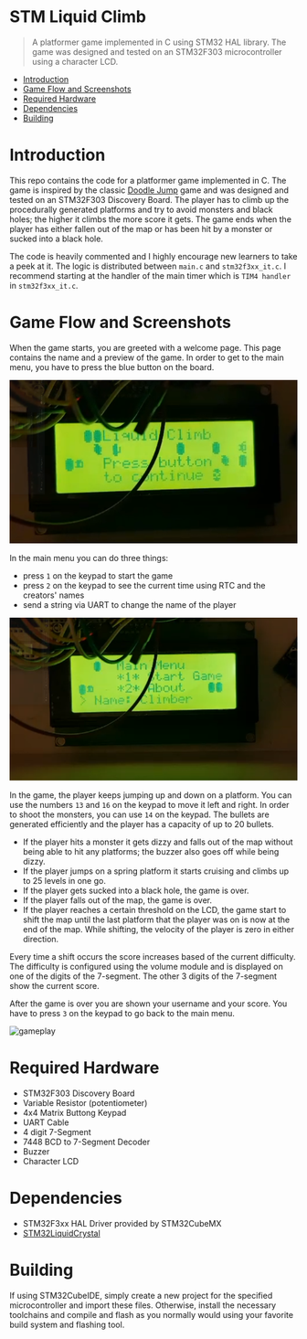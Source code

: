 # STM Liquid Climb
> A platformer game implemented in C using STM32 HAL library. The game was designed and tested on an STM32F303 microcontroller using a character LCD.

* [Introduction](#Introduction)
* [Game Flow and Screenshots](#Game-Flow-and-Screenshots)
* [Required Hardware](#Required-Hardware)
* [Dependencies](#Dependencies)
* [Building](#Building)



# Introduction
This repo contains the code for a platformer game implemented in C. The game is inspired by the classic [Doodle Jump](https://en.wikipedia.org/wiki/Doodle_Jump) game and was designed and tested on an STM32F303 Discovery Board. The player has to climb up the procedurally generated platforms and try to avoid monsters and black holes; the higher it climbs the more score it gets. The game ends when the player has either fallen out of the map or has been hit by a monster or sucked into a black hole.

The code is heavily commented and I highly encourage new learners to take a peek at it. The logic is distributed between `main.c` and `stm32f3xx_it.c`. I recommend starting at the handler of the main timer which is `TIM4 handler` in `stm32f3xx_it.c`.

# Game Flow and Screenshots
When the game starts, you are greeted with a welcome page. This page contains the name and a preview of the game. In order to get to the main menu, you have to press the blue button on the board.

![intro](/screenshots/intro.png)

In the main menu you can do three things:
* press `1` on the keypad to start the game
* press `2` on the keypad to see the current time using RTC and the creators' names
* send a string via UART to change the name of the player

![menu](/screenshots/menu.png)

In the game, the player keeps jumping up and down on a platform. You can use the numbers `13` and `16` on the keypad to move it left and right. In order to shoot the monsters, you can use `14` on the keypad. The bullets are generated efficiently and the player has a capacity of up to 20 bullets.

* If the player hits a monster it gets dizzy and falls out of the map without being able to hit any platforms; the buzzer also goes off while being dizzy.
* If the player jumps on a spring platform it starts cruising and climbs up to 25 levels in one go.
* If the player gets sucked into a black hole, the game is over.
* If the player falls out of the map, the game is over.
* If the player reaches a certain threshold on the LCD, the game start to shift the map until the last platform that the player was on is now at the end of the map. While shifting, the velocity of the player is zero in either direction.

Every time a shift occurs the score increases based of the current difficulty. The difficulty is configured using the volume module and is displayed on one of the digits of the 7-segment. The other 3 digits of the 7-segment show the current score.

After the game is over you are shown your username and your score. You have to press `3` on the keypad to go back to the main menu.

![gameplay](/screenshots/gameplay.gif)


# Required Hardware
* STM32F303 Discovery Board
* Variable Resistor (potentiometer)
* 4x4 Matrix Buttong Keypad 
* UART Cable
* 4 digit 7-Segment
* 7448 BCD to 7-Segment Decoder
* Buzzer
* Character LCD

# Dependencies
* STM32F3xx HAL Driver provided by STM32CubeMX
* [STM32LiquidCrystal](https://github.com/SayidHosseini/STM32LiquidCrystal)

# Building
If using STM32CubeIDE, simply create a new project for the specified microcontroller and import these files. Otherwise, install the necessary toolchains and compile and flash as you normally would using your favorite build system and flashing tool.
